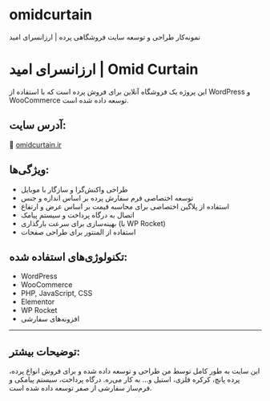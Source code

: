 # omidcurtain
نمونه‌کار طراحی و توسعه سایت فروشگاهی پرده | ارزانسرای امید
# ارزانسرای امید | Omid Curtain

این پروژه یک فروشگاه آنلاین برای فروش پرده است که با استفاده از WordPress و WooCommerce توسعه داده شده است.

## آدرس سایت:
🔗 [omidcurtain.ir](https://omidcurtain.ir)

## ویژگی‌ها:
- طراحی واکنش‌گرا و سازگار با موبایل
- توسعه اختصاصی فرم سفارش پرده بر اساس اندازه و جنس
- استفاده از پلاگین اختصاصی برای محاسبه قیمت بر اساس عرض و ارتفاع
- اتصال به درگاه پرداخت و سیستم پیامک
- بهینه‌سازی برای سرعت بارگذاری (با WP Rocket)
- استفاده از المنتور برای طراحی صفحات

## تکنولوژی‌های استفاده شده:
- WordPress
- WooCommerce
- PHP, JavaScript, CSS
- Elementor
- WP Rocket
- افزونه‌های سفارشی

---

## توضیحات بیشتر:
این سایت به طور کامل توسط من طراحی و توسعه داده شده و برای فروش انواع پرده، پرده پانچ، کرکره فلزی، استیل و... به کار می‌ره. درگاه پرداخت، سیستم پیامکی و فرم‌ساز سفارشی از صفر توسعه داده شده است.
